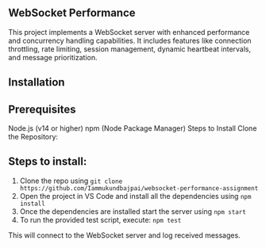 ## WebSocket Performance
This project implements a WebSocket server with enhanced performance and concurrency handling capabilities. It includes features like connection throttling, rate limiting, session management, dynamic heartbeat intervals, and message prioritization.


## Installation
## Prerequisites
Node.js (v14 or higher)
npm (Node Package Manager)
Steps to Install
Clone the Repository:




## Steps to install:

1. Clone the repo using  ```git clone https://github.com/Iammukundbajpai/websocket-performance-assignment```
2. Open the project in VS Code and install all the dependencies using ```npm install```
3. Once the dependencies are installed start the server using  ```npm start```
4. To run the provided test script, execute: ```npm test```

This will connect to the WebSocket server and log received messages.
